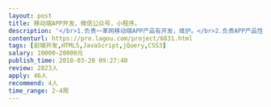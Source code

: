 ```yaml
---                
layout: post       
title: 移动端APP开发，微信公众号，小程序。           
description: '</br>1.负责一革网移动端APP产品有开发，维护。</br>2.负责APP产品性能优化，兼容性优化、故障排查</br>3.独立的完成开发.</br>4.根据产品运营反馈，改进产品，提升用户体验</br>'     
contenturl: https://pro.lagou.com/project/6831.html      
tags: [前端开发,HTML5,JavaScript,jQuery,CSS3]            
salary: 10000-20000元          
publish_time: 2018-03-20 09:27:40         
review: 2823人                   
apply: 46人                   
recommend: 4人                   
time_range: 2-4周              
---                 
```

